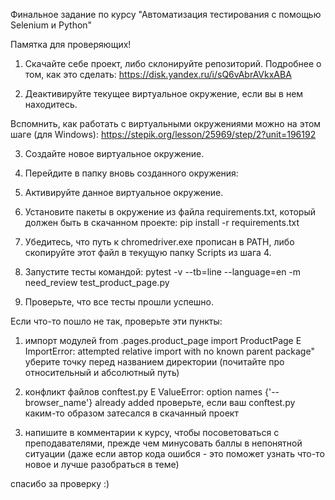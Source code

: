 Финальное задание по курсу "Автоматизация тестирования с помощью Selenium и Python"

Памятка для проверяющих!

1. Скачайте себе проект, либо склонируйте репозиторий.
Подробнее о том, как это сделать:
https://disk.yandex.ru/i/sQ6vAbrAVkxABA

2. Деактивируйте текущее виртуальное окружение, если вы в нем находитесь. 

Вспомнить, как работать с виртуальными окружениями можно на этом шаге (для Windows):
https://stepik.org/lesson/25969/step/2?unit=196192

3. Создайте новое виртуальное окружение.

4. Перейдите в папку вновь созданного окружения:

5. Активируйте данное виртуальное окружение.

6. Установите пакеты в окружение из файла requirements.txt, который должен быть в скачанном проекте:
pip install -r requirements.txt

7. Убедитесь, что путь к chromedriver.exe прописан в PATH, либо скопируйте этот файл в текущую папку Scripts из шага 4.

8. Запустите тесты командой:
pytest -v --tb=line --language=en -m need_review test_product_page.py

9. Проверьте, что все тесты прошли успешно.

Если что-то пошло не так, проверьте эти пункты:
1. импорт модулей
    from .pages.product_page import ProductPage
    E   ImportError: attempted relative import with no known parent package"
уберите точку перед названием директории (почитайте про относительный и абсолютный путь)

2. конфликт файлов conftest.py
E   ValueError: option names {'--browser_name'} already added
проверьте, если ваш conftest.py каким-то образом затесался в скачанный проект

3. напишите в комментарии к курсу, чтобы посоветоваться с преподавателями, 
прежде чем минусовать баллы в непонятной ситуации 
(даже если автор кода ошибся - это поможет узнать что-то новое и лучше разобраться в теме)

спасибо за проверку :)